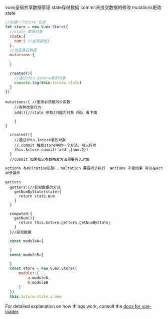 
vuex全局共享数据管理
state存储数据
commit来提交数据的修改
mutations更改state

```javascript
//创建一个Store 仓库
let store = new Vuex.Store({
  //state 数据对象
  state:{
    num:1 //全局数据1
  },
  //改变靠近数据
  mutations:{
    
  } 

  created(){
    //通过this.$store拿到对象
    console.log(this.$store.state)
  }
})
```
```vue
mutations:{ //里面必须是同步函数
    //各种改变行为
    add(){//state 参数2只能为对象 所以 看下面

    }
}

  created(){
    //通过this.$store拿到对象
    //.commit 触发store中的一个方法，可以传参
    this.$store.commit('add',{num:2})
  }
  //commit 如果指定参数触发方法需要传入对象
```
```javascript
actions 与multation区别 ，multation 需要同步执行  actions 不受约束 可以在action里面执行
异步操作
```
```vue
getters
  getters:{//获取数据的方式
    getNumByState(state){
      return state.num
    }
  }

  computed:{
    getNum(){
      return this.$store.getters.getNumByState;
    }
  }//获取数据
```

```javascript
  const moduleA={

  }
  const moduleB={

  }
  const store = new Vuex.Store({
      modules:{
          a:moduleA,
          b:moduleB
      }
  })
  this.$store.state.a.num
```
For detailed explanation on how things work, consult the [docs for vue-loader](http://vuejs.github.io/vue-loader).
